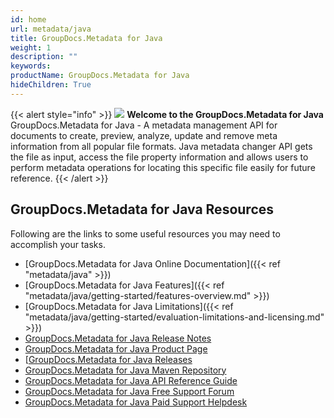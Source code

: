 ```yaml
---
id: home
url: metadata/java
title: GroupDocs.Metadata for Java
weight: 1
description: ""
keywords:
productName: GroupDocs.Metadata for Java
hideChildren: True
---
```

{{< alert style="info" >}}
![](/metadata/java/images/home.png) **Welcome to the GroupDocs.Metadata for Java**  
GroupDocs.Metadata for Java - A metadata management API for documents to create, preview, analyze, update and remove meta information from all popular file formats. Java metadata changer API gets the file as input, access the file property information and allows users to perform metadata operations for locating this specific file easily for future reference.
{{< /alert >}}

## GroupDocs.Metadata for Java Resources
Following are the links to some useful resources you may need to accomplish your tasks.
*   [GroupDocs.Metadata for Java Online Documentation]({{< ref "metadata/java" >}})
*   [GroupDocs.Metadata for Java Features]({{< ref "metadata/java/getting-started/features-overview.md" >}})
*   [GroupDocs.Metadata for Java Limitations]({{< ref "metadata/java/getting-started/evaluation-limitations-and-licensing.md" >}})
*   [GroupDocs.Metadata for Java Release Notes](https://releases.groupdocs.com/metadata/java/release-notes/)
*   [GroupDocs.Metadata for Java Product Page](https://products.groupdocs.com/metadata/java)
*   [[GroupDocs.Metadata for Java Releases](https://releases.groupdocs.com/metadata/java/)
*   [GroupDocs.Metadata for Java Maven Repository](https://releases.groupdocs.com/java/repo/com/groupdocs/groupdocs-metadata/)
*   [GroupDocs.Metadata for Java API Reference Guide](https://reference.groupdocs.com/java/metadata)
*   [GroupDocs.Metadata for Java Free Support Forum](https://forum.groupdocs.com/c/metadata)
*   [GroupDocs.Metadata for Java Paid Support Helpdesk](https://helpdesk.groupdocs.com/)
